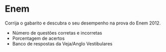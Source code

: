 Enem
====

Corrija o gabarito e descubra o seu desempenho na prova do Enem 2012.

- Número de questões corretas e incorretas
- Porcentagem de acertos
- Banco de respostas da Veja/Anglo Vestibulares